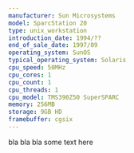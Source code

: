 ```yaml
---
manufacturer: Sun Microsystems
model: SparcStation 20
type: unix_workstation
introduction_date: 1994/??
end_of_sale_date: 1997/09
operating_system: SunOS
typical_operating_system: Solaris
cpu_speed: 50MHz
cpu_cores: 1
cpu_count: 1
cpu_threads: 1
cpu_model: TMS390Z50 SuperSPARC
memory: 256MB
storage: 9GB HD
framebuffer: cgsix
---
```


bla bla bla some text here
